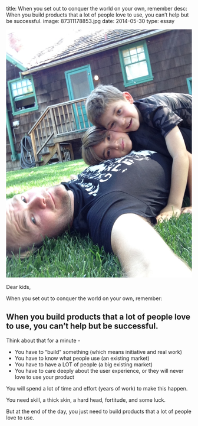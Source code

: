 title: When you set out to conquer the world on your own, remember
desc: When you build products that a lot of people love to use, you can’t help but be successful.
image: 87311178853.jpg
date: 2014-05-30
type: essay

<img src="/static/media/87311178853.jpg"/>
<div class="caption"><p>Dear kids,</p>
<p>When you set out to conquer the world on your own, remember:</p>
<h2>When you build products that a lot of people love to use, you can’t help but be successful.</h2>
<p>Think about that for a minute -</p>
<ul><li>You have to “build" something (which means initiative and real work)</li>
<li>You have to know what people use (an existing market)</li>
<li>You have to have a LOT of people (a big existing market)</li>
<li>You have to care deeply about the user experience, or they will never love to use your product</li>
</ul><p>You will spend a lot of time and effort (years of work) to make this happen.</p>
<p>You need skill, a thick skin, a hard head, fortitude, and some luck.</p>
<p>But at the end of the day, you just need to build products that a lot of people love to use.</p> </div>

